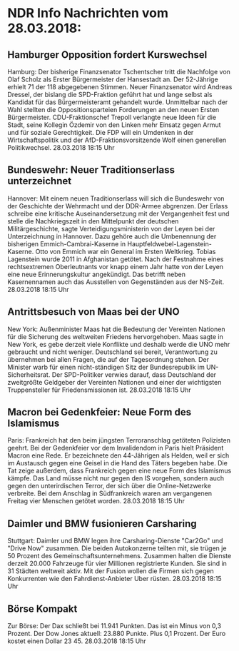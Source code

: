 # NDR Info Nachrichten vom 28.03.2018:


## Hamburger Opposition fordert Kurswechsel
Hamburg: Der bisherige Finanzsenator Tschentscher tritt die Nachfolge von Olaf Scholz als Erster Bürgermeister der Hansestadt an. Der 52-Jährige erhielt 71 der 118 abgegebenen Stimmen. Neuer Finanzsenator wird Andreas Dressel, der bislang die SPD-Fraktion geführt hat und lange selbst als Kandidat für das Bürgermeisteramt gehandelt wurde. Unmittelbar nach der Wahl stellten die Oppositionsparteien Forderungen an den neuen Ersten Bürgermeister. CDU-Fraktionschef Trepoll verlangte neue Ideen für die Stadt, seine Kollegin Özdemir von den Linken mehr Einsatz gegen Armut und für soziale Gerechtigkeit. Die FDP will ein Umdenken in der Wirtschaftspolitik und der AfD-Fraktionsvorsitzende Wolf einen generellen Politikwechsel. 28.03.2018 18:15 Uhr 

## Bundeswehr: Neuer Traditionserlass unterzeichnet
Hannover: Mit einem neuen Traditionserlass will sich die Bundeswehr von der Geschichte der Wehrmacht und der DDR-Armee abgrenzen. Der Erlass schreibe eine kritische Auseinandersetzung mit der Vergangenheit fest und stelle die Nachkriegszeit in den Mittelpunkt der deutschen Militärgeschichte, sagte Verteidigungsministerin von der Leyen bei der Unterzeichnung in Hannover. Dazu gehöre auch die Umbenennung der bisherigen Emmich-Cambrai-Kaserne in Hauptfeldwebel-Lagenstein-Kaserne. Otto von Emmich war ein General im Ersten Weltkrieg. Tobias Lagenstein wurde 2011 in Afghanistan getötet. Nach der Festnahme eines rechtsextremen Oberleutnants vor knapp einem Jahr hatte von der Leyen eine neue Erinnerungskultur angekündigt. Das betrifft neben Kasernennamen auch das Ausstellen von Gegenständen aus der NS-Zeit. 28.03.2018 18:15 Uhr 

## Antrittsbesuch von Maas bei der UNO
New York:	Außenminister Maas hat die Bedeutung der Vereinten Nationen für die Sicherung des weltweiten Friedens hervorgehoben. Maas sagte in New York, es gebe derzeit viele Konflikte und deshalb werde die UNO mehr gebraucht und nicht weniger. Deutschland sei bereit, Verantwortung zu übernehmen bei allen Fragen, die auf der Tagesordnung stehen. Der Minister warb für einen nicht-ständigen Sitz der Bundesrepublik im UN-Sicherheitsrat. Der SPD-Politiker verwies darauf, dass Deutschland der zweitgrößte Geldgeber der Vereinten Nationen und einer der wichtigsten Truppensteller für Friedensmissionen ist. 28.03.2018 18:15 Uhr 

## Macron bei Gedenkfeier: Neue Form des Islamismus
Paris:	Frankreich hat den beim jüngsten Terroranschlag getöteten Polizisten geehrt. Bei der Gedenkfeier vor dem Invalidendom in Paris hielt Präsident Macron eine Rede. Er bezeichnete den 44-Jährigen als Helden, weil er sich im Austausch gegen eine Geisel in die Hand des Täters begeben habe. Die Tat zeige außerdem, dass Frankreich gegen eine neue Form des Islamismus kämpfe. Das Land müsse nicht nur gegen den IS vorgehen, sondern auch gegen den unterirdischen Terror, der sich über die Online-Netzwerke verbreite. Bei dem Anschlag in Südfrankreich waren am vergangenen Freitag vier Menschen getötet worden. 28.03.2018 18:15 Uhr 

## Daimler und BMW fusionieren Carsharing
Stuttgart: Daimler und BMW legen ihre Carsharing-Dienste "Car2Go" und "Drive Now" zusammen. Die beiden Autokonzerne teilten mit, sie trügen je 50 Prozent des Gemeinschaftsunternehmens. Zusammen halten die Dienste derzeit 20.000 Fahrzeuge für vier Millionen registrierte Kunden. Sie sind in 31 Städten weltweit aktiv. Mit der Fusion wollen die Firmen sich gegen Konkurrenten wie den Fahrdienst-Anbieter Uber rüsten. 28.03.2018 18:15 Uhr 

## Börse Kompakt
Zur Börse: Der Dax schließt bei 11.941 Punkten. Das ist ein Minus von 0,3 Prozent. Der Dow Jones aktuell: 23.880 Punkte. Plus 0,1 Prozent. Der Euro kostet einen Dollar 23 45. 28.03.2018 18:15 Uhr 
